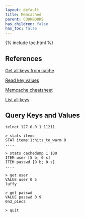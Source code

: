 ```yaml
---
layout: default
title: Memcached
parent: COOKBOOKS
has_children: false
has_toc: false
---
```


{% include toc.html %}

## References

[Get all keys from cache](https://stackoverflow.com/questions/19560150/get-all-keys-set-in-memcached)

[Read key values ](https://ma.ttias.be/read-keys-values-memcached-instance/)

[Memcache cheatsheet](https://lzone.de/cheat-sheet/memcached)

[List all keys](https://bobcares.com/blog/memcached-list-all-keys/)

## Query Keys and Values
```
telnet 127.0.0.1 11211

> stats items
STAT items:1:hits_to_warm 0
....

> stats cachedump 1 100
ITEM user [5 b; 0 s]
ITEM passwd [9 b; 0 s]
....

> get user
VALUE user 0 5
luffy

> get passwd
VALUE passwd 0 9
0n3_p1ec3

> quit
```